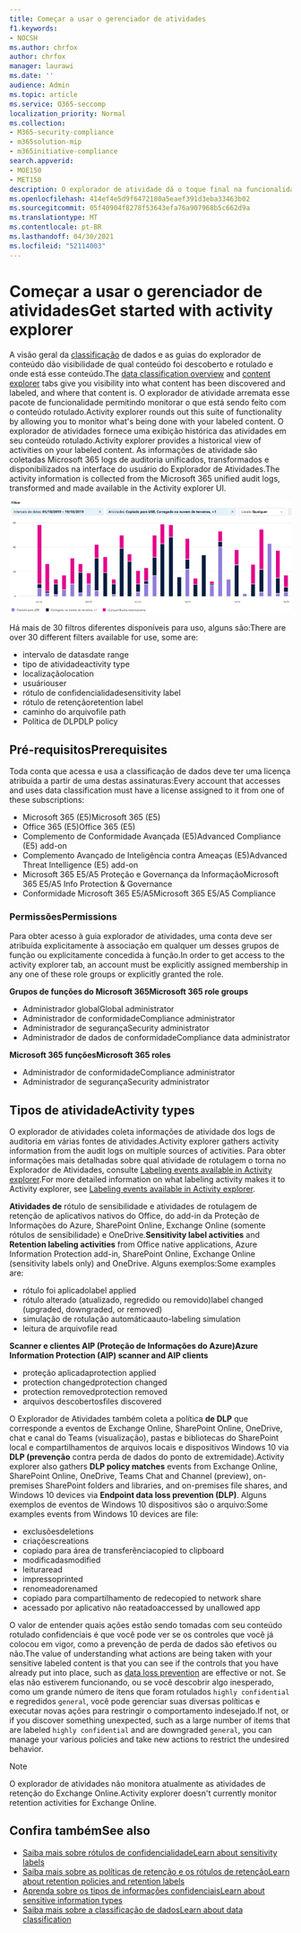 ```yaml
---
title: Começar a usar o gerenciador de atividades
f1.keywords:
- NOCSH
ms.author: chrfox
author: chrfox
manager: laurawi
ms.date: ''
audience: Admin
ms.topic: article
ms.service: O365-seccomp
localization_priority: Normal
ms.collection:
- M365-security-compliance
- m365solution-mip
- m365initiative-compliance
search.appverid:
- MOE150
- MET150
description: O explorador de atividade dá o toque final na funcionalidade do recurso de classificação de dados, permitindo que você veja e filtre as ações que os usuários estão executando no conteúdo rotulado.
ms.openlocfilehash: 414ef4e5d9f6472180a5eaef391d3eba33463b02
ms.sourcegitcommit: 05f40904f8278f53643efa76a907968b5c662d9a
ms.translationtype: MT
ms.contentlocale: pt-BR
ms.lasthandoff: 04/30/2021
ms.locfileid: "52114003"
---
```

# <a name="get-started-with-activity-explorer"></a><span data-ttu-id="e63c6-103">Começar a usar o gerenciador de atividades</span><span class="sxs-lookup"><span data-stu-id="e63c6-103">Get started with activity explorer</span></span>

<span data-ttu-id="e63c6-104">A visão geral [](data-classification-content-explorer.md) da [classificação](data-classification-overview.md) de dados e as guias do explorador de conteúdo dão visibilidade de qual conteúdo foi descoberto e rotulado e onde está esse conteúdo.</span><span class="sxs-lookup"><span data-stu-id="e63c6-104">The [data classification overview](data-classification-overview.md) and [content explorer](data-classification-content-explorer.md) tabs give you visibility into what content has been discovered and labeled, and where that content is.</span></span> <span data-ttu-id="e63c6-105">O explorador de atividade arremata esse pacote de funcionalidade permitindo monitorar o que está sendo feito com o conteúdo rotulado.</span><span class="sxs-lookup"><span data-stu-id="e63c6-105">Activity explorer rounds out this suite of functionality by allowing you to monitor what's being done with your labeled content.</span></span> <span data-ttu-id="e63c6-106">O explorador de atividades fornece uma exibição histórica das atividades em seu conteúdo rotulado.</span><span class="sxs-lookup"><span data-stu-id="e63c6-106">Activity explorer provides a historical view of activities on your labeled content.</span></span> <span data-ttu-id="e63c6-107">As informações de atividade são coletadas Microsoft 365 logs de auditoria unificados, transformados e disponibilizados na interface do usuário do Explorador de Atividades.</span><span class="sxs-lookup"><span data-stu-id="e63c6-107">The activity information is collected from the Microsoft 365 unified audit logs, transformed and made available in the Activity explorer UI.</span></span> 

![Visão geral da captura de tela do Explorador de atividades](../media/data-classification-activity-explorer-1.png)

<span data-ttu-id="e63c6-109">Há mais de 30 filtros diferentes disponíveis para uso, alguns são:</span><span class="sxs-lookup"><span data-stu-id="e63c6-109">There are over 30 different filters available for use, some are:</span></span>

- <span data-ttu-id="e63c6-110">intervalo de datas</span><span class="sxs-lookup"><span data-stu-id="e63c6-110">date range</span></span>
- <span data-ttu-id="e63c6-111">tipo de atividade</span><span class="sxs-lookup"><span data-stu-id="e63c6-111">activity type</span></span>
- <span data-ttu-id="e63c6-112">localização</span><span class="sxs-lookup"><span data-stu-id="e63c6-112">location</span></span>
- <span data-ttu-id="e63c6-113">usuário</span><span class="sxs-lookup"><span data-stu-id="e63c6-113">user</span></span>
- <span data-ttu-id="e63c6-114">rótulo de confidencialidade</span><span class="sxs-lookup"><span data-stu-id="e63c6-114">sensitivity label</span></span>
- <span data-ttu-id="e63c6-115">rótulo de retenção</span><span class="sxs-lookup"><span data-stu-id="e63c6-115">retention label</span></span>
- <span data-ttu-id="e63c6-116">caminho do arquivo</span><span class="sxs-lookup"><span data-stu-id="e63c6-116">file path</span></span>
- <span data-ttu-id="e63c6-117">Política de DLP</span><span class="sxs-lookup"><span data-stu-id="e63c6-117">DLP policy</span></span>



## <a name="prerequisites"></a><span data-ttu-id="e63c6-118">Pré-requisitos</span><span class="sxs-lookup"><span data-stu-id="e63c6-118">Prerequisites</span></span>

<span data-ttu-id="e63c6-119">Toda conta que acessa e usa a classificação de dados deve ter uma licença atribuída a partir de uma destas assinaturas:</span><span class="sxs-lookup"><span data-stu-id="e63c6-119">Every account that accesses and uses data classification must have a license assigned to it from one of these subscriptions:</span></span>

- <span data-ttu-id="e63c6-120">Microsoft 365 (E5)</span><span class="sxs-lookup"><span data-stu-id="e63c6-120">Microsoft 365 (E5)</span></span>
- <span data-ttu-id="e63c6-121">Office 365 (E5)</span><span class="sxs-lookup"><span data-stu-id="e63c6-121">Office 365 (E5)</span></span>
- <span data-ttu-id="e63c6-122">Complemento de Conformidade Avançada (E5)</span><span class="sxs-lookup"><span data-stu-id="e63c6-122">Advanced Compliance (E5) add-on</span></span>
- <span data-ttu-id="e63c6-123">Complemento Avançado de Inteligência contra Ameaças (E5)</span><span class="sxs-lookup"><span data-stu-id="e63c6-123">Advanced Threat Intelligence (E5) add-on</span></span>
- <span data-ttu-id="e63c6-124">Microsoft 365 E5/A5 Proteção e Governança da Informação</span><span class="sxs-lookup"><span data-stu-id="e63c6-124">Microsoft 365 E5/A5 Info Protection & Governance</span></span>
- <span data-ttu-id="e63c6-125">Conformidade Microsoft 365 E5/A5</span><span class="sxs-lookup"><span data-stu-id="e63c6-125">Microsoft 365 E5/A5 Compliance</span></span>

### <a name="permissions"></a><span data-ttu-id="e63c6-126">Permissões</span><span class="sxs-lookup"><span data-stu-id="e63c6-126">Permissions</span></span>

 <span data-ttu-id="e63c6-127">Para obter acesso à guia explorador de atividades, uma conta deve ser atribuída explicitamente à associação em qualquer um desses grupos de função ou explicitamente concedida à função.</span><span class="sxs-lookup"><span data-stu-id="e63c6-127">In order to get access to the activity explorer tab, an account must be explicitly assigned membership in any one of these role groups or explicitly granted the role.</span></span>

<!--
> [!IMPORTANT]
> Access to Activity explorer via the Security reader or Device Management role groups or other has been removed-->

<span data-ttu-id="e63c6-128">**Grupos de funções do Microsoft 365**</span><span class="sxs-lookup"><span data-stu-id="e63c6-128">**Microsoft 365 role groups**</span></span>

- <span data-ttu-id="e63c6-129">Administrador global</span><span class="sxs-lookup"><span data-stu-id="e63c6-129">Global administrator</span></span>
- <span data-ttu-id="e63c6-130">Administrador de conformidade</span><span class="sxs-lookup"><span data-stu-id="e63c6-130">Compliance administrator</span></span>
- <span data-ttu-id="e63c6-131">Administrador de segurança</span><span class="sxs-lookup"><span data-stu-id="e63c6-131">Security administrator</span></span>
- <span data-ttu-id="e63c6-132">Administrador de dados de conformidade</span><span class="sxs-lookup"><span data-stu-id="e63c6-132">Compliance data administrator</span></span>

<span data-ttu-id="e63c6-133">**Microsoft 365 funções**</span><span class="sxs-lookup"><span data-stu-id="e63c6-133">**Microsoft 365 roles**</span></span>

- <span data-ttu-id="e63c6-134">Administrador de conformidade</span><span class="sxs-lookup"><span data-stu-id="e63c6-134">Compliance administrator</span></span>
- <span data-ttu-id="e63c6-135">Administrador de segurança</span><span class="sxs-lookup"><span data-stu-id="e63c6-135">Security administrator</span></span>

## <a name="activity-types"></a><span data-ttu-id="e63c6-136">Tipos de atividade</span><span class="sxs-lookup"><span data-stu-id="e63c6-136">Activity types</span></span>

<span data-ttu-id="e63c6-137">O explorador de atividades coleta informações de atividade dos logs de auditoria em várias fontes de atividades.</span><span class="sxs-lookup"><span data-stu-id="e63c6-137">Activity explorer gathers activity information from the audit logs on multiple sources of activities.</span></span> <span data-ttu-id="e63c6-138">Para obter informações mais detalhadas sobre qual atividade de rotulagem o torna no Explorador de Atividades, consulte [Labeling events available in Activity explorer](data-classification-activity-explorer-available-events.md).</span><span class="sxs-lookup"><span data-stu-id="e63c6-138">For more detailed information on what labeling activity makes it to Activity explorer, see [Labeling events available in Activity explorer](data-classification-activity-explorer-available-events.md).</span></span>

<span data-ttu-id="e63c6-139">**Atividades de** rótulo  de sensibilidade e atividades de rotulagem de retenção de aplicativos nativos do Office, do add-in da Proteção de Informações do Azure, SharePoint Online, Exchange Online (somente rótulos de sensibilidade) e OneDrive.</span><span class="sxs-lookup"><span data-stu-id="e63c6-139">**Sensitivity label activities** and **Retention labeling activities** from Office native applications, Azure Information Protection add-in, SharePoint Online, Exchange Online (sensitivity labels only) and OneDrive.</span></span> <span data-ttu-id="e63c6-140">Alguns exemplos:</span><span class="sxs-lookup"><span data-stu-id="e63c6-140">Some examples are:</span></span>

- <span data-ttu-id="e63c6-141">rótulo foi aplicado</span><span class="sxs-lookup"><span data-stu-id="e63c6-141">label applied</span></span>
- <span data-ttu-id="e63c6-142">rótulo alterado (atualizado, regredido ou removido)</span><span class="sxs-lookup"><span data-stu-id="e63c6-142">label changed (upgraded, downgraded, or removed)</span></span>
- <span data-ttu-id="e63c6-143">simulação de rotulação automática</span><span class="sxs-lookup"><span data-stu-id="e63c6-143">auto-labeling simulation</span></span>
- <span data-ttu-id="e63c6-144">leitura de arquivo</span><span class="sxs-lookup"><span data-stu-id="e63c6-144">file read</span></span> 

<span data-ttu-id="e63c6-145">**Scanner e clientes AIP (Proteção de Informações do Azure)**</span><span class="sxs-lookup"><span data-stu-id="e63c6-145">**Azure Information Protection (AIP) scanner and AIP clients**</span></span>

- <span data-ttu-id="e63c6-146">proteção aplicada</span><span class="sxs-lookup"><span data-stu-id="e63c6-146">protection applied</span></span>
- <span data-ttu-id="e63c6-147">protection changed</span><span class="sxs-lookup"><span data-stu-id="e63c6-147">protection changed</span></span>
- <span data-ttu-id="e63c6-148">protection removed</span><span class="sxs-lookup"><span data-stu-id="e63c6-148">protection removed</span></span>
- <span data-ttu-id="e63c6-149">arquivos descobertos</span><span class="sxs-lookup"><span data-stu-id="e63c6-149">files discovered</span></span> 

<span data-ttu-id="e63c6-150">O Explorador de Atividades também coleta a política **de DLP** que corresponde a eventos de Exchange Online, SharePoint Online, OneDrive, chat e canal do Teams (visualização), pastas e bibliotecas do SharePoint local e compartilhamentos de arquivos locais e dispositivos Windows 10 via **DLP (prevenção** contra perda de dados do ponto de extremidade).</span><span class="sxs-lookup"><span data-stu-id="e63c6-150">Activity explorer also gathers **DLP policy matches** events from Exchange Online, SharePoint Online, OneDrive, Teams Chat and Channel (preview), on-premises SharePoint folders and libraries, and on-premises file shares, and Windows 10 devices via **Endpoint data loss prevention (DLP)**.</span></span> <span data-ttu-id="e63c6-151">Alguns exemplos de eventos de Windows 10 dispositivos são o arquivo:</span><span class="sxs-lookup"><span data-stu-id="e63c6-151">Some examples events from Windows 10 devices are file:</span></span>

- <span data-ttu-id="e63c6-152">exclusões</span><span class="sxs-lookup"><span data-stu-id="e63c6-152">deletions</span></span>
- <span data-ttu-id="e63c6-153">criações</span><span class="sxs-lookup"><span data-stu-id="e63c6-153">creations</span></span>
- <span data-ttu-id="e63c6-154">copiado para área de transferência</span><span class="sxs-lookup"><span data-stu-id="e63c6-154">copied to clipboard</span></span>
- <span data-ttu-id="e63c6-155">modificadas</span><span class="sxs-lookup"><span data-stu-id="e63c6-155">modified</span></span>
- <span data-ttu-id="e63c6-156">leitura</span><span class="sxs-lookup"><span data-stu-id="e63c6-156">read</span></span>
- <span data-ttu-id="e63c6-157">impresso</span><span class="sxs-lookup"><span data-stu-id="e63c6-157">printed</span></span>
- <span data-ttu-id="e63c6-158">renomeado</span><span class="sxs-lookup"><span data-stu-id="e63c6-158">renamed</span></span>
- <span data-ttu-id="e63c6-159">copiado para compartilhamento de rede</span><span class="sxs-lookup"><span data-stu-id="e63c6-159">copied to network share</span></span>
- <span data-ttu-id="e63c6-160">acessado por aplicativo não reatado</span><span class="sxs-lookup"><span data-stu-id="e63c6-160">accessed by unallowed app</span></span> 

<span data-ttu-id="e63c6-161">O valor de entender quais ações estão sendo tomadas com seu conteúdo rotulado confidenciais é que [](dlp-learn-about-dlp.md) você pode ver se os controles que você já colocou em vigor, como a prevenção de perda de dados são efetivos ou não.</span><span class="sxs-lookup"><span data-stu-id="e63c6-161">The value of understanding what actions are being taken with your sensitive labeled content is that you can see if the controls that you have already put into place, such as [data loss prevention](dlp-learn-about-dlp.md) are effective or not.</span></span> <span data-ttu-id="e63c6-162">Se elas não estiverem funcionando, ou se você descobrir algo inesperado, como um grande número de itens que foram rotulados `highly confidential` e regredidos `general`, você pode gerenciar suas diversas políticas e executar novas ações para restringir o comportamento indesejado.</span><span class="sxs-lookup"><span data-stu-id="e63c6-162">If not, or if you discover something unexpected, such as a large number of items that are labeled `highly confidential` and are downgraded `general`, you can manage your various policies and take new actions to restrict the undesired behavior.</span></span>

> [!NOTE]
> <span data-ttu-id="e63c6-163">O explorador de atividades não monitora atualmente as atividades de retenção do Exchange Online.</span><span class="sxs-lookup"><span data-stu-id="e63c6-163">Activity explorer doesn't currently monitor retention activities for Exchange Online.</span></span>

## <a name="see-also"></a><span data-ttu-id="e63c6-164">Confira também</span><span class="sxs-lookup"><span data-stu-id="e63c6-164">See also</span></span>

- [<span data-ttu-id="e63c6-165">Saiba mais sobre rótulos de confidencialidade</span><span class="sxs-lookup"><span data-stu-id="e63c6-165">Learn about sensitivity labels</span></span>](sensitivity-labels.md)
- [<span data-ttu-id="e63c6-166">Saiba mais sobre as políticas de retenção e os rótulos de retenção</span><span class="sxs-lookup"><span data-stu-id="e63c6-166">Learn about retention policies and retention labels</span></span>](retention.md)
- [<span data-ttu-id="e63c6-167">Aprenda sobre os tipos de informações confidenciais</span><span class="sxs-lookup"><span data-stu-id="e63c6-167">Learn about sensitive information types</span></span>](sensitive-information-type-learn-about.md)
- [<span data-ttu-id="e63c6-168">Saiba mais sobre a classificação de dados</span><span class="sxs-lookup"><span data-stu-id="e63c6-168">Learn about data classification</span></span>](data-classification-overview.md)
